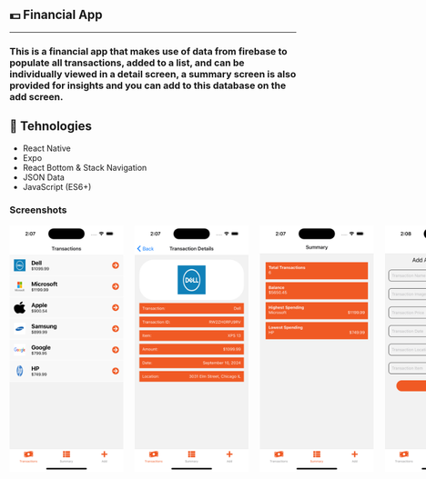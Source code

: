 ## 💵 Financial App

<hr>

### This is a financial app that makes use of data from firebase to populate all transactions, added to a list, and can be individually viewed in a detail screen, a summary screen is also provided for insights and you can add to this database on the add screen.

## 📡 Tehnologies

- React Native
- Expo
- React Bottom & Stack Navigation
- JSON Data
- JavaScript (ES6+)

### Screenshots

<div style="display: flex; flex-direction: row; gap: 20px;">
  <img src="./assets/screenshot.png" width="200px" alt="screenshot">
  <img src="./assets/screenshot-2.png" width="200px" alt="screenshot">
  <img src="./assets/screenshot-3.png" width="200px" alt="screenshot">
  <img src="./assets/screenshot-4.png" width="200px" alt="screenshot">
</div>
